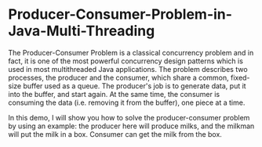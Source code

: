 # Producer-Consumer-Problem-in-Java-Multi-Threading

The Producer-Consumer Problem is a classical concurrency problem and in fact, it is one of the most powerful concurrency design patterns which is used in most multithreaded Java applications.
The problem describes two processes, the producer and the consumer, which share a common, fixed-size buffer used as a queue. The producer's job is to generate data, put it into the buffer, and start again. At the same time, the consumer is consuming the data (i.e. removing it from the buffer), one piece at a time.

In this demo, I will show you how to solve the producer-consumer problem by using an example:
the producer here will produce milks, and the milkman will put the milk in a box.
Consumer can get the milk from the box.
